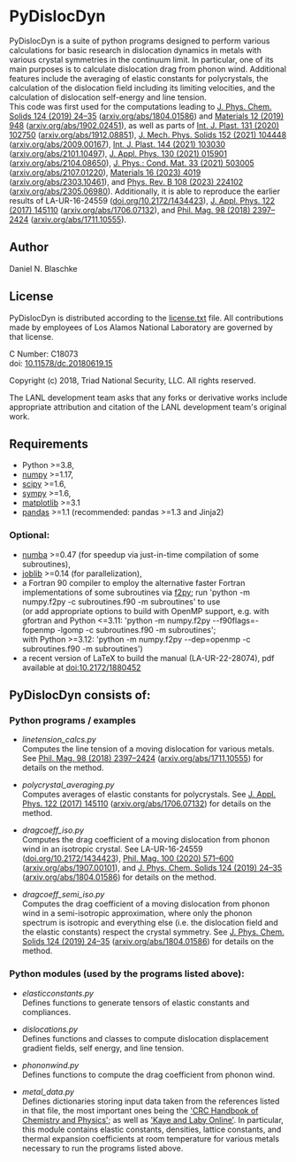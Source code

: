 # PyDislocDyn

PyDislocDyn is a suite of python programs designed to perform various calculations for basic research in dislocation dynamics in metals with various crystal symmetries in the continuum limit.
In particular, one of its main purposes is to calculate dislocation drag from phonon wind.
Additional features include the averaging of elastic constants for polycrystals, the calculation of the dislocation field including its limiting velocities, and the calculation of dislocation self-energy and line tension.
</br>
This code was first used for the computations leading to [J. Phys. Chem. Solids 124 (2019) 24&ndash;35](https://doi.org/10.1016/j.jpcs.2018.08.032) ([arxiv.org/abs/1804.01586](https://arxiv.org/abs/1804.01586)) and [Materials 12 (2019) 948](https://doi.org/10.3390/ma12060948) ([arxiv.org/abs/1902.02451](https://arxiv.org/abs/1902.02451)),
as well as parts of [Int. J. Plast. 131 (2020) 102750](https://doi.org/10.1016/j.ijplas.2020.102750) ([arxiv.org/abs/1912.08851](https://arxiv.org/abs/1912.08851)),
[J. Mech. Phys. Solids 152 (2021) 104448](https://dx.doi.org/10.1016/j.jmps.2021.104448) ([arxiv.org/abs/2009.00167](https://arxiv.org/abs/2009.00167)),
[Int. J. Plast. 144 (2021) 103030](https://doi.org/10.1016/j.ijplas.2021.103030) ([arxiv.org/abs/2101.10497](https://arxiv.org/abs/2101.10497)), [J. Appl. Phys. 130 (2021) 015901](https://doi.org/10.1063/5.0054536) ([arxiv.org/abs/2104.08650](https://arxiv.org/abs/2104.08650)),
 [J. Phys.: Cond. Mat. 33 (2021) 503005](https://doi.org/10.1088/1361-648X/ac2970) ([arxiv.org/abs/2107.01220](https://arxiv.org/abs/2107.01220)),
[Materials 16 (2023) 4019](https://doi.org/10.3390/ma16114019) ([arxiv.org/abs/2303.10461](https://arxiv.org/abs/2303.10461)), and 
[Phys. Rev. B 108 (2023) 224102](https://doi.org/10.1103/PhysRevB.108.224102) ([arxiv.org/abs/2305.06980](https://arxiv.org/abs/2305.06980)).
Additionally, it is able to reproduce the earlier results of LA-UR-16-24559 ([doi.org/10.2172/1434423](https://doi.org/10.2172/1434423)), [J. Appl. Phys. 122 (2017) 145110](https://doi.org/10.1063/1.4993443) ([arxiv.org/abs/1706.07132](https://arxiv.org/abs/1706.07132)), and [Phil. Mag. 98 (2018) 2397&ndash;2424](https://doi.org/10.1080/14786435.2018.1489152) ([arxiv.org/abs/1711.10555](https://arxiv.org/abs/1711.10555)).

## Author

Daniel N. Blaschke

## License
PyDislocDyn is distributed according to the [license.txt](license.txt) file. All contributions made by employees of Los Alamos National Laboratory are governed by that license.

C Number: C18073</br>
doi: [10.11578/dc.20180619.15](https://doi.org/10.11578/dc.20180619.15)</br>

Copyright (c) 2018, Triad National Security, LLC. All rights reserved.

The LANL development team asks that any forks or derivative works include appropriate attribution and citation of the LANL development team's original work.


## Requirements

* Python >=3.8,</br>
* [numpy](https://docs.scipy.org/doc/numpy/user/) >=1.17,</br>
* [scipy](https://docs.scipy.org/doc/scipy/reference/) >=1.6,</br>
* [sympy](https://www.sympy.org) >=1.6,</br>
* [matplotlib](https://matplotlib.org/) >=3.1</br>
* [pandas](https://pandas.pydata.org/) >=1.1 (recommended: pandas >=1.3 and Jinja2)</br>

### Optional:

* [numba](https://numba.pydata.org/) >=0.47 (for speedup via just-in-time compilation of some subroutines),</br>
* [joblib](https://joblib.readthedocs.io) >=0.14 (for parallelization),</br>
* a Fortran 90 compiler
to employ the alternative faster Fortran implementations of some subroutines via [f2py](https://docs.scipy.org/doc/numpy/f2py/);
run 'python -m numpy.f2py -c subroutines.f90 -m subroutines' to use </br>
(or add appropriate options to build with OpenMP support, e.g. with gfortran and Python <=3.11: 'python -m numpy.f2py --f90flags=-fopenmp -lgomp -c subroutines.f90 -m subroutines'; </br>
with Python >=3.12: 'python -m numpy.f2py --dep=openmp -c subroutines.f90 -m subroutines')
* a recent version of LaTeX to build the manual (LA-UR-22-28074), pdf available at [doi:10.2172/1880452](https://doi.org/10.2172/1880452)

## PyDislocDyn consists of:

### Python programs / examples

* *linetension_calcs.py*</br>
Computes the line tension of a moving dislocation for various metals.
See [Phil. Mag. 98 (2018) 2397&ndash;2424](https://doi.org/10.1080/14786435.2018.1489152) ([arxiv.org/abs/1711.10555](https://arxiv.org/abs/1711.10555)) for details on the method.

* *polycrystal_averaging.py*</br>
Computes averages of elastic constants for polycrystals.
See [J. Appl. Phys. 122 (2017) 145110](https://doi.org/10.1063/1.4993443)  ([arxiv.org/abs/1706.07132](https://arxiv.org/abs/1706.07132)) for details on the method.

* *dragcoeff_iso.py*</br>
Computes the drag coefficient of a moving dislocation from phonon wind in an isotropic crystal.
See LA-UR-16-24559 ([doi.org/10.2172/1434423](https://doi.org/10.2172/1434423)), [Phil. Mag. 100 (2020) 571&ndash;600](https://doi.org/10.1080/14786435.2019.1696484) ([arxiv.org/abs/1907.00101](https://arxiv.org/abs/1907.00101)), and [J. Phys. Chem. Solids 124 (2019) 24&ndash;35](https://doi.org/10.1016/j.jpcs.2018.08.032) ([arxiv.org/abs/1804.01586](https://arxiv.org/abs/1804.01586)) for details on the method.

* *dragcoeff_semi_iso.py*</br>
Computes the drag coefficient of a moving dislocation from phonon wind in a semi-isotropic approximation, where only the phonon spectrum is isotropic and everything else (i.e. the dislocation field and the elastic constants) respect the crystal symmetry. See [J. Phys. Chem. Solids 124 (2019) 24&ndash;35](https://doi.org/10.1016/j.jpcs.2018.08.032) ([arxiv.org/abs/1804.01586](https://arxiv.org/abs/1804.01586)) for details on the method.

### Python modules (used by the programs listed above):

* *elasticconstants.py*</br>
Defines functions to generate tensors of elastic constants and compliances.

* *dislocations.py*</br>
Defines functions and classes to compute dislocation displacement gradient fields, self energy, and line tension.

* *phononwind.py*</br>
Defines functions to compute the drag coefficient from phonon wind.

* *metal_data.py*</br>
Defines dictionaries storing input data taken from the references listed in that file, the most important ones being the ['CRC Handbook of Chemistry and Physics'](http://hbcp.chemnetbase.com); as well as ['Kaye and Laby Online'](https://web.archive.org/web/20190506031327/http://www.kayelaby.npl.co.uk/).
In particular, this module contains elastic constants, densities, lattice constants, and thermal expansion coefficients at room temperature for various metals necessary to run the programs listed above.



